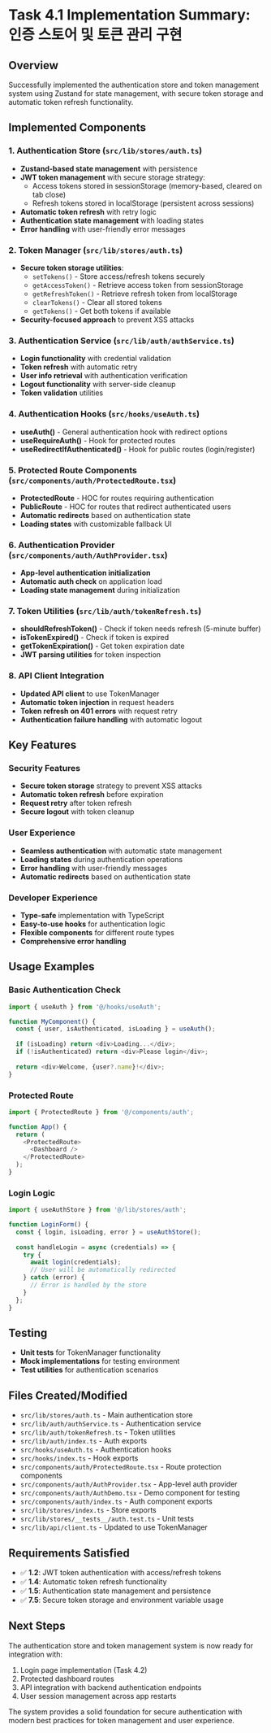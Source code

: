 # Task 4.1 Implementation Summary: 인증 스토어 및 토큰 관리 구현

## Overview
Successfully implemented the authentication store and token management system using Zustand for state management, with secure token storage and automatic token refresh functionality.

## Implemented Components

### 1. Authentication Store (`src/lib/stores/auth.ts`)
- **Zustand-based state management** with persistence
- **JWT token management** with secure storage strategy:
  - Access tokens stored in sessionStorage (memory-based, cleared on tab close)
  - Refresh tokens stored in localStorage (persistent across sessions)
- **Automatic token refresh** with retry logic
- **Authentication state management** with loading states
- **Error handling** with user-friendly error messages

### 2. Token Manager (`src/lib/stores/auth.ts`)
- **Secure token storage utilities**:
  - `setTokens()` - Store access/refresh tokens securely
  - `getAccessToken()` - Retrieve access token from sessionStorage
  - `getRefreshToken()` - Retrieve refresh token from localStorage
  - `clearTokens()` - Clear all stored tokens
  - `getTokens()` - Get both tokens if available
- **Security-focused approach** to prevent XSS attacks

### 3. Authentication Service (`src/lib/auth/authService.ts`)
- **Login functionality** with credential validation
- **Token refresh** with automatic retry
- **User info retrieval** with authentication verification
- **Logout functionality** with server-side cleanup
- **Token validation** utilities

### 4. Authentication Hooks (`src/hooks/useAuth.ts`)
- **useAuth()** - General authentication hook with redirect options
- **useRequireAuth()** - Hook for protected routes
- **useRedirectIfAuthenticated()** - Hook for public routes (login/register)

### 5. Protected Route Components (`src/components/auth/ProtectedRoute.tsx`)
- **ProtectedRoute** - HOC for routes requiring authentication
- **PublicRoute** - HOC for routes that redirect authenticated users
- **Automatic redirects** based on authentication state
- **Loading states** with customizable fallback UI

### 6. Authentication Provider (`src/components/auth/AuthProvider.tsx`)
- **App-level authentication initialization**
- **Automatic auth check** on application load
- **Loading state management** during initialization

### 7. Token Utilities (`src/lib/auth/tokenRefresh.ts`)
- **shouldRefreshToken()** - Check if token needs refresh (5-minute buffer)
- **isTokenExpired()** - Check if token is expired
- **getTokenExpiration()** - Get token expiration date
- **JWT parsing utilities** for token inspection

### 8. API Client Integration
- **Updated API client** to use TokenManager
- **Automatic token injection** in request headers
- **Token refresh on 401 errors** with request retry
- **Authentication failure handling** with automatic logout

## Key Features

### Security Features
- **Secure token storage** strategy to prevent XSS attacks
- **Automatic token refresh** before expiration
- **Request retry** after token refresh
- **Secure logout** with token cleanup

### User Experience
- **Seamless authentication** with automatic state management
- **Loading states** during authentication operations
- **Error handling** with user-friendly messages
- **Automatic redirects** based on authentication state

### Developer Experience
- **Type-safe** implementation with TypeScript
- **Easy-to-use hooks** for authentication logic
- **Flexible components** for different route types
- **Comprehensive error handling**

## Usage Examples

### Basic Authentication Check
```typescript
import { useAuth } from '@/hooks/useAuth';

function MyComponent() {
  const { user, isAuthenticated, isLoading } = useAuth();
  
  if (isLoading) return <div>Loading...</div>;
  if (!isAuthenticated) return <div>Please login</div>;
  
  return <div>Welcome, {user?.name}!</div>;
}
```

### Protected Route
```typescript
import { ProtectedRoute } from '@/components/auth';

function App() {
  return (
    <ProtectedRoute>
      <Dashboard />
    </ProtectedRoute>
  );
}
```

### Login Logic
```typescript
import { useAuthStore } from '@/lib/stores/auth';

function LoginForm() {
  const { login, isLoading, error } = useAuthStore();
  
  const handleLogin = async (credentials) => {
    try {
      await login(credentials);
      // User will be automatically redirected
    } catch (error) {
      // Error is handled by the store
    }
  };
}
```

## Testing
- **Unit tests** for TokenManager functionality
- **Mock implementations** for testing environment
- **Test utilities** for authentication scenarios

## Files Created/Modified
- `src/lib/stores/auth.ts` - Main authentication store
- `src/lib/auth/authService.ts` - Authentication service
- `src/lib/auth/tokenRefresh.ts` - Token utilities
- `src/lib/auth/index.ts` - Auth exports
- `src/hooks/useAuth.ts` - Authentication hooks
- `src/hooks/index.ts` - Hook exports
- `src/components/auth/ProtectedRoute.tsx` - Route protection components
- `src/components/auth/AuthProvider.tsx` - App-level auth provider
- `src/components/auth/AuthDemo.tsx` - Demo component for testing
- `src/components/auth/index.ts` - Auth component exports
- `src/lib/stores/index.ts` - Store exports
- `src/lib/stores/__tests__/auth.test.ts` - Unit tests
- `src/lib/api/client.ts` - Updated to use TokenManager

## Requirements Satisfied
- ✅ **1.2**: JWT token authentication with access/refresh tokens
- ✅ **1.4**: Automatic token refresh functionality
- ✅ **1.5**: Authentication state management and persistence
- ✅ **7.5**: Secure token storage and environment variable usage

## Next Steps
The authentication store and token management system is now ready for integration with:
1. Login page implementation (Task 4.2)
2. Protected dashboard routes
3. API integration with backend authentication endpoints
4. User session management across app restarts

The system provides a solid foundation for secure authentication with modern best practices for token management and user experience.